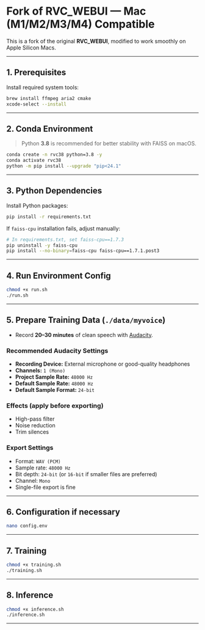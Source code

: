 # Fork of RVC_WEBUI — Mac (M1/M2/M3/M4) Compatible

This is a fork of the original **RVC_WEBUI**, modified to work smoothly on Apple Silicon Macs.

---

## 1. Prerequisites

Install required system tools:

```bash
brew install ffmpeg aria2 cmake
xcode-select --install
````

---

## 2. Conda Environment

> Python **3.8** is recommended for better stability with FAISS on macOS.

```bash
conda create -n rvc38 python=3.8 -y
conda activate rvc38
python -m pip install --upgrade "pip<24.1"
```

---

## 3. Python Dependencies

Install Python packages:

```bash
pip install -r requirements.txt
```

If `faiss-cpu` installation fails, adjust manually:

```bash
# In requirements.txt, set faiss-cpu==1.7.3
pip uninstall -y faiss-cpu
pip install --no-binary=faiss-cpu faiss-cpu==1.7.1.post3
```

---

## 4. Run Environment Config

```bash
chmod +x run.sh
./run.sh
```

---

## 5. Prepare Training Data (`./data/myvoice`)

* Record **20–30 minutes** of clean speech with [Audacity](https://www.audacityteam.org/download/).

### Recommended Audacity Settings

* **Recording Device:** External microphone or good-quality headphones
* **Channels:** `1 (Mono)`
* **Project Sample Rate:** `48000 Hz`
* **Default Sample Rate:** `48000 Hz`
* **Default Sample Format:** `24-bit`

### Effects (apply before exporting)

* High-pass filter
* Noise reduction
* Trim silences

### Export Settings

* Format: `WAV (PCM)`
* Sample rate: `48000 Hz`
* Bit depth: `24-bit` (or `16-bit` if smaller files are preferred)
* Channel: `Mono`
* Single-file export is fine

---

## 6. Configuration if necessary


```bash
nano config.env
```

---

## 7. Training

```bash
chmod +x training.sh
./training.sh
```

---

## 8. Inference

```bash
chmod +x inference.sh
./inference.sh
```

---